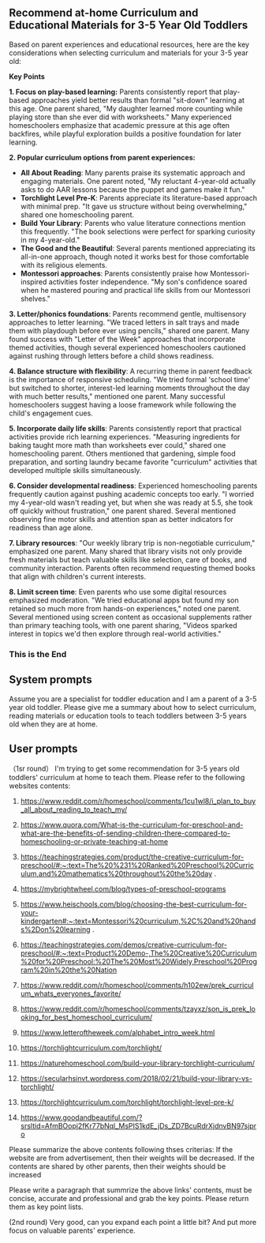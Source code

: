 ## Recommend at-home Curriculum and Educational Materials for 3-5 Year Old Toddlers

Based on parent experiences and educational resources, here are the key considerations when selecting curriculum and materials for your 3-5 year old:

**Key Points**

**1. Focus on play-based learning:** Parents consistently report that play-based approaches yield better results than formal "sit-down" learning at this age. One parent shared, "My daughter learned more counting while playing store than she ever did with worksheets." Many experienced homeschoolers emphasize that academic pressure at this age often backfires, while playful exploration builds a positive foundation for later learning.

**2. Popular curriculum options from parent experiences:**
- **All About Reading**: Many parents praise its systematic approach and engaging materials. One parent noted, "My reluctant 4-year-old actually asks to do AAR lessons because the puppet and games make it fun."
- **Torchlight Level Pre-K**: Parents appreciate its literature-based approach with minimal prep. "It gave us structure without being overwhelming," shared one homeschooling parent.
- **Build Your Library**: Parents who value literature connections mention this frequently. "The book selections were perfect for sparking curiosity in my 4-year-old."
- **The Good and the Beautiful**: Several parents mentioned appreciating its all-in-one approach, though noted it works best for those comfortable with its religious elements.
- **Montessori approaches**: Parents consistently praise how Montessori-inspired activities foster independence. "My son's confidence soared when he mastered pouring and practical life skills from our Montessori shelves."

**3. Letter/phonics foundations**: Parents recommend gentle, multisensory approaches to letter learning. "We traced letters in salt trays and made them with playdough before ever using pencils," shared one parent. Many found success with "Letter of the Week" approaches that incorporate themed activities, though several experienced homeschoolers cautioned against rushing through letters before a child shows readiness.

**4. Balance structure with flexibility**: A recurring theme in parent feedback is the importance of responsive scheduling. "We tried formal 'school time' but switched to shorter, interest-led learning moments throughout the day with much better results," mentioned one parent. Many successful homeschoolers suggest having a loose framework while following the child's engagement cues.

**5. Incorporate daily life skills**: Parents consistently report that practical activities provide rich learning experiences. "Measuring ingredients for baking taught more math than worksheets ever could," shared one homeschooling parent. Others mentioned that gardening, simple food preparation, and sorting laundry became favorite "curriculum" activities that developed multiple skills simultaneously.

**6. Consider developmental readiness**: Experienced homeschooling parents frequently caution against pushing academic concepts too early. "I worried my 4-year-old wasn't reading yet, but when she was ready at 5.5, she took off quickly without frustration," one parent shared. Several mentioned observing fine motor skills and attention span as better indicators for readiness than age alone.

**7. Library resources**: "Our weekly library trip is non-negotiable curriculum," emphasized one parent. Many shared that library visits not only provide fresh materials but teach valuable skills like selection, care of books, and community interaction. Parents often recommend requesting themed books that align with children's current interests.

**8. Limit screen time**: Even parents who use some digital resources emphasized moderation. "We tried educational apps but found my son retained so much more from hands-on experiences," noted one parent. Several mentioned using screen content as occasional supplements rather than primary teaching tools, with one parent sharing, "Videos sparked interest in topics we'd then explore through real-world activities."

### This is the End

## System prompts
Assume you are a specialist for toddler education and I am a parent of a 3-5 year old toddler. Please give me a summary about how to select curriculum, reading materials or education tools to teach toddlers between 3-5 years old when they are at home.

## User prompts
（1sr round）
I'm trying to get some recommendation for 3-5 years old toddlers' curriculum at home to teach them. Please refer to the following websites contents:
1. https://www.reddit.com/r/homeschool/comments/1cu1wl8/i_plan_to_buy_all_about_reading_to_teach_my/ 

2. https://www.quora.com/What-is-the-curriculum-for-preschool-and-what-are-the-benefits-of-sending-children-there-compared-to-homeschooling-or-private-teaching-at-home 

3. https://teachingstrategies.com/product/the-creative-curriculum-for-preschool/#:~:text=The%20%231%20Ranked%20Preschool%20Curriculum,and%20mathematics%20throughout%20the%20day .

4. https://mybrightwheel.com/blog/types-of-preschool-programs 

5. https://www.heischools.com/blog/choosing-the-best-curriculum-for-your-kindergarten#:~:text=Montessori%20curriculum,%2C%20and%20hands%2Don%20learning .

6. https://teachingstrategies.com/demos/creative-curriculum-for-preschool/#:~:text=Product%20Demo-,The%20Creative%20Curriculum%20for%20Preschool:%20The%20Most%20Widely,Preschool%20Program%20in%20the%20Nation 

7. https://www.reddit.com/r/homeschool/comments/h102ew/prek_curriculum_whats_everyones_favorite/ 

8. https://www.reddit.com/r/homeschool/comments/tzayxz/son_is_prek_looking_for_best_homeschool_curriculum/ 

9. https://www.letteroftheweek.com/alphabet_intro_week.html 

10. https://torchlightcurriculum.com/torchlight/ 

11. https://naturehomeschool.com/build-your-library-torchlight-curriculum/ 

12. https://secularhsinvt.wordpress.com/2018/02/21/build-your-library-vs-torchlight/ 

13. https://torchlightcurriculum.com/torchlight/torchlight-level-pre-k/ 

14. https://www.goodandbeautiful.com/?srsltid=AfmBOopj2fKr77bNql_MsPIS1kdE_jDs_ZD7BcuRdrXjdnvBN97sjpro 

Please summarize the above contents following thses criterias:
If the website are from advertisement, then their weights will be decreased. If the contents are shared by other parents, then their weights should be increased

Please write a paragraph that summrize the above links' contents, must be concise, accurate and professional and grab the key points. Please return them as key point lists.

(2nd round)
Very good, can you expand each point a little bit? And put more focus on valuable parents' experience.
